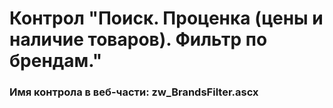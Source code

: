 ﻿---
description: 2.4.10.0
---
# Контрол "Поиск. Проценка (цены и наличие товаров). Фильтр по брендам."
### Имя контрола в веб-части: zw_BrandsFilter.ascx

